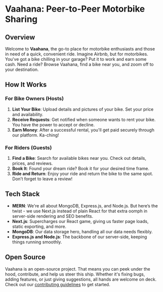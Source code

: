 # Vaahana: Peer-to-Peer Motorbike Sharing

## Overview

Welcome to **Vaahana**, the go-to place for motorbike enthusiasts and those in need of a quick, convenient ride. Imagine Airbnb, but for motorbikes. You've got a bike chilling in your garage? Put it to work and earn some cash. Need a ride? Browse Vaahana, find a bike near you, and zoom off to your destination.

## How It Works

### For Bike Owners (Hosts)

1. **List Your Bike**: Upload details and pictures of your bike. Set your price and availability.
2. **Receive Requests**: Get notified when someone wants to rent your bike. You have the power to accept or decline.
3. **Earn Money**: After a successful rental, you'll get paid securely through our platform. Ka-ching!

### For Riders (Guests)

1. **Find a Bike**: Search for available bikes near you. Check out details, prices, and reviews.
2. **Book It**: Found your dream ride? Book it for your desired time frame.
3. **Ride and Return**: Enjoy your ride and return the bike to the same spot. Don’t forget to leave a review!

## Tech Stack

- **MERN**: We're all about MongoDB, Express.js, and Node.js. But here’s the twist - we use Next.js instead of plain React for that extra oomph in server-side rendering and SEO benefits.
- **Next.js**: Supercharges our React game, giving us faster page loads, static exporting, and more.
- **MongoDB**: Our data storage hero, handling all our data needs flexibly.
- **Express.js and Node.js**: The backbone of our server-side, keeping things running smoothly.

## Open Source

Vaahana is an open-source project. That means you can peek under the hood, contribute, and help us steer this ship. Whether it's fixing bugs, adding features, or just giving suggestions, all hands are welcome on deck. Check out our [contributing guidelines](CONTRIBUTING.md) to get started.